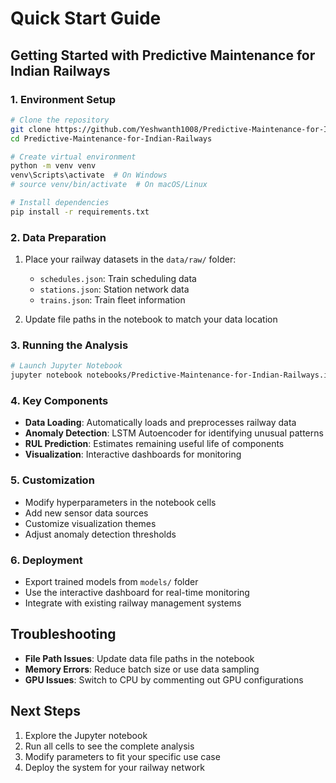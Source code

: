 # Quick Start Guide

## Getting Started with Predictive Maintenance for Indian Railways

### 1. Environment Setup

```bash
# Clone the repository
git clone https://github.com/Yeshwanth1008/Predictive-Maintenance-for-Indian-Railways.git
cd Predictive-Maintenance-for-Indian-Railways

# Create virtual environment
python -m venv venv
venv\Scripts\activate  # On Windows
# source venv/bin/activate  # On macOS/Linux

# Install dependencies
pip install -r requirements.txt
```

### 2. Data Preparation

1. Place your railway datasets in the `data/raw/` folder:
   - `schedules.json`: Train scheduling data
   - `stations.json`: Station network data
   - `trains.json`: Train fleet information

2. Update file paths in the notebook to match your data location

### 3. Running the Analysis

```bash
# Launch Jupyter Notebook
jupyter notebook notebooks/Predictive-Maintenance-for-Indian-Railways.ipynb
```

### 4. Key Components

- **Data Loading**: Automatically loads and preprocesses railway data
- **Anomaly Detection**: LSTM Autoencoder for identifying unusual patterns
- **RUL Prediction**: Estimates remaining useful life of components
- **Visualization**: Interactive dashboards for monitoring

### 5. Customization

- Modify hyperparameters in the notebook cells
- Add new sensor data sources
- Customize visualization themes
- Adjust anomaly detection thresholds

### 6. Deployment

- Export trained models from `models/` folder
- Use the interactive dashboard for real-time monitoring
- Integrate with existing railway management systems

## Troubleshooting

- **File Path Issues**: Update data file paths in the notebook
- **Memory Errors**: Reduce batch size or use data sampling
- **GPU Issues**: Switch to CPU by commenting out GPU configurations

## Next Steps

1. Explore the Jupyter notebook
2. Run all cells to see the complete analysis
3. Modify parameters to fit your specific use case
4. Deploy the system for your railway network
